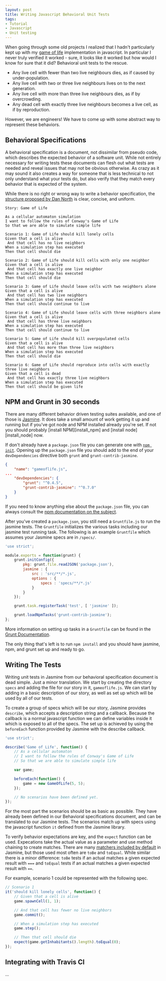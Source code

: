 ```yaml
---
layout: post
title: Writing Javascript Behavioral Unit Tests
tags:
- Tutorial
- Javascript
- Unit testing
---
```

When going through some old projects I realized that I hadn't particularly kept
up with my [game of life][gameoflifejs_github] implementation in javascript.
In particular I never truly verified it worked - sure, it looks like it worked
but how would I know for sure that it did?  Behavioral unit tests to the rescue.

* Any live cell with fewer than two live neighbours dies, as if caused by under-population.
* Any live cell with two or three live neighbours lives on to the next generation.
* Any live cell with more than three live neighbours dies, as if by overcrowding.
* Any dead cell with exactly three live neighbours becomes a live cell, as if by reproduction.

However, we are engineers!  We have to come up with some abstract way
to represent these behaviors.

## Behavioral Specifications

A behavioral specification is a document, not dissimilar from pseudo code, which
describes the expected behavior of a software unit.  While not entirely
necessary for writing tests these documents can flesh out what tests are needed
and reveal issues that may not be obvious otherwise.  As crazy as it may sound
it also creates a way for someone that is less technical to not only understand
what your tests do, but also verify that they match every behavior that is
expected of the system.

While there is no right or wrong way to write a behavior specification, the
[structure proposed by Dan North][dans_behavioral_spec_proposal] is clear,
concise, and uniform.

```
Story: Game of Life

As a cellular automaton simulation
I want to follow the rules of Conway's Game of Life
So that we are able to simulate simple life

Scenario 1: Game of Life should kill lonely cells
Given that a cell is alive
 And that cell has no live neighbors
When a simulation step has executed
Then that cell should die

Scenario 2: Game of Life should kill cells with only one neighbor
Given that a cell is alive
 And that cell has exactly one live neighbor
When a simulation step has executed
Then that cell should die

Scenario 3: Game of Life should leave cells with two neighbors alone
Given that a cell is alive
 And that cell has two live neighbors
When a simulation step has executed
Then that cell should continue to live

Scenario 4: Game of Life should leave cells with three neighbors alone
Given that a cell is alive
 And that cell has three live neighbors
When a simulation step has executed
Then that cell should continue to live

Scenario 5: Game of Life should kill overpopulated cells
Given that a cell is alive
 And that cell has more than three live neighbors
When a simulation step has executed
Then that cell should die

Scenario 6: Game of Life should reproduce into cells with exactly three live neighbors
Given that a cell is dead
 And that cell has exactly three live neighbors
When a simulation step has executed
Then that cell should be given life
```

## NPM and Grunt in 30 seconds

There are many different behavior driven testing suites available, and one of
those is [Jasmine][jasmine].  It does take a small amount of work getting
it up and running but if you've got node and NPM installed already you're set.
If not you should probably [install NPM][install_npm] and
[install node][install_node] now.

If don't already have a `package.json` file you can generate one with
[`npm init`][npm_init_docs].  Opening up the `package.json` file you should add to the end of
your `devDependencies` directive both `grunt` and `grunt-contrib-jasmine`.

```json
{
    "name": "gameoflife.js",
...
    "devDependencies": {
        "grunt": "^0.4.5",
        "grunt-contrib-jasmine": "^0.7.0"
    }
}
```

If you need to know anything else about the `package.json` file, you can always
consult the [npm documentation on the subject][npm_package_json_docs].

After you've created a `package.json`, you still need a `Gruntfile.js` to
run the jasmine tests.  The `Gruntfile` initializes the various tasks
including our jasmine test running task.  The following is an example
`Gruntfile` which assumes your Jasmine specs are in `/specs/`.

```javascript
'use strict';

module.exports = function(grunt) {
    grunt.initConfig({
        pkg: grunt.file.readJSON('package.json'),
        jasmine : {
            src : 'src/**/*.js',
            options : {
                specs : 'specs/**/*.js'
            }
        }
    });

    grunt.task.registerTask('test', [ 'jasmine' ]);

    grunt.loadNpmTasks('grunt-contrib-jasmine');
};
```

More information on setting up tasks in a `Gruntfile` can be found in the
[Grunt Documentation][grunt_docs].

The only thing that's left is to run `npm install` and you should have jasmine,
npm, and grunt set up and ready to go.

## Writing The Tests

Writing unit tests in Jasmine from our behavioral specification document is dead
simple.  Just a minor translation.  We start by creating the directory `specs`
and adding the file for our story in it, `gameoflife.js`.  We can start by
adding in a basic description of our story, as well as set up which will be used
by all of our tests.

To create a group of specs which will be our story, Jasmine provides `describe`,
which accepts a description string and a callback.  Because the callback is
a normal javascript function we can define variables inside it which is exposed
to all of the specs.  The set up is achieved by using the `beforeEach` function
provided by Jasmine with the describe callback.

```javascript
'use strict';

describe('Game of Life', function() {
    // As a cellular automaton
    // I want to follow the rules of Conway's Game of Life
    // So that we are able to simulate simple life

    var game;

    beforeEach(function() {
        game = new GameOfLife(5, 5);
    });

    // No scenarios have been defined yet.
});
```

For the most part the scenarios should be as basic as possible.  They have
already been defined in our Behavioral specifications document, and can be
translated to our Jasmine tests.  The scenarios match up with specs using the
javascript function `it` defined from the Jasmine library.

To verify behavior expectations are key, and the `expect` function can be used.
Expecations take the actual value as a parameter and use method chaining to
create matches.  There are many
[matchers included by default][jasmine_included_matchers] in Jasmine, but those
used most often are `toBe` and `toEqual`.  While similar there is a minor
difference: `toBe` tests if an actual matches a given expected result with `===`
and `toEqual` tests if an actual matches a given expected result with `==`.

For example, scenario 1 could be represented with the following spec.

```javascript
// Scenario 1
it('should kill lonely cells', function() {
    // Given that a cell is alive
    game.spawnCell(1, 1);

    // And that cell has fewer no live neighbors
    game.commit();

    // When a simulation step has executed
    game.step();

    // Then that cell should die
    expect(game.getInhabitants().length).toEqual(0);
});
```

## Integrating with Travis CI

...


[jasmine]: http://jasmine.github.io/
[jasmine_included_matchers]: http://jasmine.github.io/2.0/introduction.html#section-Included_Matchers
[grunt_docs]: http://gruntjs.com/getting-started
[npm_init_docs]: https://www.npmjs.org/doc/cli/npm-init.html
[npm_package_json_docs]: https://www.npmjs.org/doc/files/package.json.html
[gameoflifejs_github]: /gameoflife.js
[wiki_behavioral_spec]: http://en.wikipedia.org/wiki/Behavior-driven_development#Behavioural_specifications
[dans_behavioral_spec_proposal]: http://dannorth.net/whats-in-a-story/
